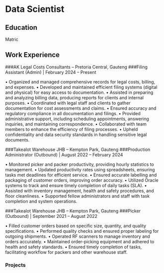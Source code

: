 # Data Scientist

## Education
Matric

## Work Experience

###AK Legal Costs Consultants – Pretoria Central, Gauteng
###Filing Assistant (Admin) | February 2024 – Present

•	Organized and managed comprehensive records for legal costs, billing, and expenses.
•	Developed and maintained efficient filing systems (digital and physical) for easy access to documentation.
•	Assisted in preparing and analyzing billing data, producing reports for clients and internal purposes.
•	Coordinated with legal staff and clients to gather documentation for cost assessments and claims.
•	Ensured accuracy and regulatory compliance in all documentation and filings.
•	Provided administrative support, including scheduling appointments, answering inquiries, and maintaining correspondence.
•	Collaborated with team members to enhance the efficiency of filing processes.
•	Upheld confidentiality and data security standards in handling sensitive legal documents.

###Takealot Warehouse JHB – Kempton Park, Gauteng
###Production Administrator (Outbound) | August 2022 – February 2024

•	Monitored picker and packer productivity, providing hourly statistics to management.
•	Updated productivity rates using spreadsheets, ensuring tasks met deadlines for efficient service.
•	Ensured accurate labelling and packaging of customer orders, improving order accuracy.
•	Utilized Oracle systems to track and ensure timely completion of daily tasks (SLA).
•	Assisted with inventory management, health and safety procedures, and floor cleanliness.
•	Supported fellow administrators and staff with task completion and system operations.

###Takealot Warehouse JHB – Kempton Park, Gauteng
###Picker (Outbound) | September 2021 – August 2022

•	Filled customer orders based on specific size, quantity, and quality specifications.
•	Performed quality checks and ensured proper labeling for outgoing shipments.
•	Operated RF scanners to manage inventory and orders accurately.
•	Maintained order-picking equipment and adhered to health and safety standards.
•	Ensured timely completion of tasks, facilitating workflow for packers and other warehouse staff.


### Projects
